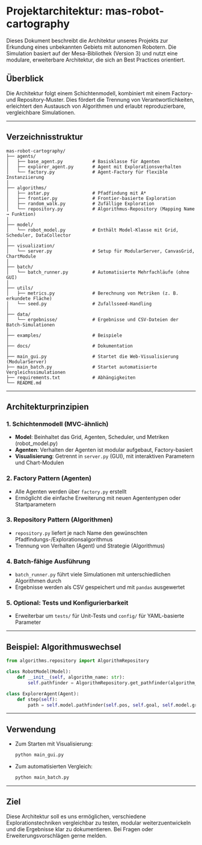 # Projektarchitektur: mas-robot-cartography

Dieses Dokument beschreibt die Architektur unseres Projekts zur Erkundung eines unbekannten Gebiets mit autonomen Robotern. Die Simulation basiert auf der Mesa-Bibliothek (Version 3) und nutzt eine modulare, erweiterbare Architektur, die sich an Best Practices orientiert.

## Überblick

Die Architektur folgt einem Schichtenmodell, kombiniert mit einem Factory- und Repository-Muster. Dies fördert die Trennung von Verantwortlichkeiten, erleichtert den Austausch von Algorithmen und erlaubt reproduzierbare, vergleichbare Simulationen.

---

## Verzeichnisstruktur

```
mas-robot-cartography/
├── agents/
│   ├── base_agent.py           # Basisklasse für Agenten
│   ├── explorer_agent.py       # Agent mit Explorationsverhalten
│   └── factory.py              # Agent-Factory für flexible Instanziierung
│
├── algorithms/
│   ├── astar.py                # Pfadfindung mit A*
│   ├── frontier.py             # Frontier-basierte Exploration
│   ├── random_walk.py          # Zufällige Exploration
│   └── repository.py           # Algorithmus-Repository (Mapping Name → Funktion)
│
├── model/
│   └── robot_model.py          # Enthält Model-Klasse mit Grid, Scheduler, DataCollector
│
├── visualization/
│   └── server.py               # Setup für ModularServer, CanvasGrid, ChartModule
│
├── batch/
│   └── batch_runner.py         # Automatisierte Mehrfachläufe (ohne GUI)
│
├── utils/
│   ├── metrics.py              # Berechnung von Metriken (z. B. erkundete Fläche)
│   └── seed.py                 # Zufallsseed-Handling
│
├── data/
│   └── ergebnisse/             # Ergebnisse und CSV-Dateien der Batch-Simulationen
│
├── examples/                   # Beispiele
│
├── docs/                       # Dokumentation
│
├── main_gui.py                 # Startet die Web-Visualisierung (ModularServer)
├── main_batch.py               # Startet automatisierte Vergleichssimulationen
├── requirements.txt            # Abhängigkeiten
└── README.md
```

---

## Architekturprinzipien

### 1. **Schichtenmodell** (MVC-ähnlich)

- **Model**: Beinhaltet das Grid, Agenten, Scheduler, und Metriken (robot_model.py)
- **Agenten**: Verhalten der Agenten ist modular aufgebaut, Factory-basiert
- **Visualisierung**: Getrennt in `server.py` (GUI), mit interaktiven Parametern und Chart-Modulen

### 2. **Factory Pattern (Agenten)**

- Alle Agenten werden über `factory.py` erstellt
- Ermöglicht die einfache Erweiterung mit neuen Agententypen oder Startparametern

### 3. **Repository Pattern (Algorithmen)**

- `repository.py` liefert je nach Name den gewünschten Pfadfindungs-/Explorationsalgorithmus
- Trennung von Verhalten (Agent) und Strategie (Algorithmus)

### 4. **Batch-fähige Ausführung**

- `batch_runner.py` führt viele Simulationen mit unterschiedlichen Algorithmen durch
- Ergebnisse werden als CSV gespeichert und mit `pandas` ausgewertet

### 5. **Optional: Tests und Konfigurierbarkeit**

- Erweiterbar um `tests/` für Unit-Tests und `config/` für YAML-basierte Parameter

---

## Beispiel: Algorithmuswechsel

```python
from algorithms.repository import AlgorithmRepository

class RobotModel(Model):
    def __init__(self, algorithm_name: str):
        self.pathfinder = AlgorithmRepository.get_pathfinder(algorithm_name)

class ExplorerAgent(Agent):
    def step(self):
        path = self.model.pathfinder(self.pos, self.goal, self.model.grid)
```

---

## Verwendung

- Zum Starten mit Visualisierung:

  ```bash
  python main_gui.py
  ```

- Zum automatisierten Vergleich:
  ```bash
  python main_batch.py
  ```

---

## Ziel

Diese Architektur soll es uns ermöglichen, verschiedene Explorationstechniken vergleichbar zu testen, modular weiterzuentwickeln und die Ergebnisse klar zu dokumentieren. Bei Fragen oder Erweiterungsvorschlägen gerne melden.
